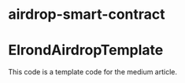 # airdrop-smart-contract

# ElrondAirdropTemplate

This code is a template code for the medium article.
